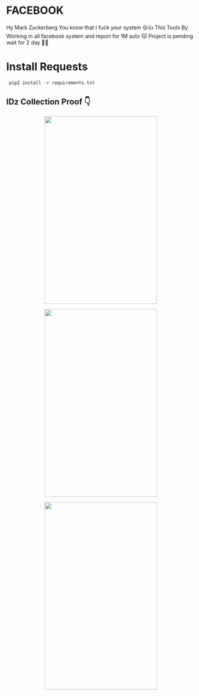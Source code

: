 # FACEBOOK
Hy Mark Zuckerberg You know that I fuck your system 😒👍
This Tools By Working in all facebook system and report for 1M auto 😽
Project is pending wait for 2 day 🐰🦋


# Install Requests 
     pip2 install -r requirements.txt

## IDz Collection Proof 👇
<p align="center">
<img src='sx/Screenshot_20220819-145308.png' style="height:500px;width:300px;" >
</p>

<p align="center">
<img src='sx/Screenshot_20220822-200256.png' style="height:500px;width:300px;" >
</p>

<p align="center">
<img src='sx/Screenshot_20220823-203646.png' style="height:500px;width:300px;" >
</p>

